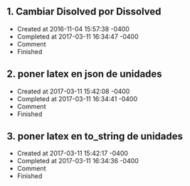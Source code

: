 ## 1. Cambiar Disolved por Dissolved
- Created at   2016-11-04 15:57:38 -0400
- Completed at 2017-03-11 16:34:47 -0400
- Comment      
- Finished     

## 2. poner latex en json de unidades
- Created at   2017-03-11 15:42:08 -0400
- Completed at 2017-03-11 16:34:41 -0400
- Comment      
- Finished     

## 3. poner latex en to_string de unidades
- Created at   2017-03-11 15:42:17 -0400
- Completed at 2017-03-11 16:34:36 -0400
- Comment      
- Finished     

